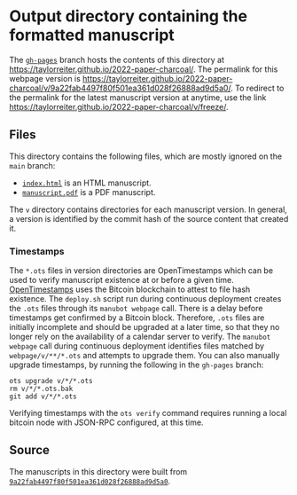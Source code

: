 # Output directory containing the formatted manuscript

The [`gh-pages`](https://github.com/taylorreiter/2022-paper-charcoal/tree/gh-pages) branch hosts the contents of this directory at <https://taylorreiter.github.io/2022-paper-charcoal/>.
The permalink for this webpage version is <https://taylorreiter.github.io/2022-paper-charcoal/v/9a22fab4497f80f501ea361d028f26888ad9d5a0/>.
To redirect to the permalink for the latest manuscript version at anytime, use the link <https://taylorreiter.github.io/2022-paper-charcoal/v/freeze/>.

## Files

This directory contains the following files, which are mostly ignored on the `main` branch:

+ [`index.html`](index.html) is an HTML manuscript.
+ [`manuscript.pdf`](manuscript.pdf) is a PDF manuscript.

The `v` directory contains directories for each manuscript version.
In general, a version is identified by the commit hash of the source content that created it.

### Timestamps

The `*.ots` files in version directories are OpenTimestamps which can be used to verify manuscript existence at or before a given time.
[OpenTimestamps](https://opentimestamps.org/) uses the Bitcoin blockchain to attest to file hash existence.
The `deploy.sh` script run during continuous deployment creates the `.ots` files through its `manubot webpage` call.
There is a delay before timestamps get confirmed by a Bitcoin block.
Therefore, `.ots` files are initially incomplete and should be upgraded at a later time, so that they no longer rely on the availability of a calendar server to verify.
The `manubot webpage` call during continuous deployment identifies files matched by `webpage/v/**/*.ots` and attempts to upgrade them.
You can also manually upgrade timestamps, by running the following in the `gh-pages` branch:

```shell
ots upgrade v/*/*.ots
rm v/*/*.ots.bak
git add v/*/*.ots
```

Verifying timestamps with the `ots verify` command requires running a local bitcoin node with JSON-RPC configured, at this time.

## Source

The manuscripts in this directory were built from
[`9a22fab4497f80f501ea361d028f26888ad9d5a0`](https://github.com/taylorreiter/2022-paper-charcoal/commit/9a22fab4497f80f501ea361d028f26888ad9d5a0).
